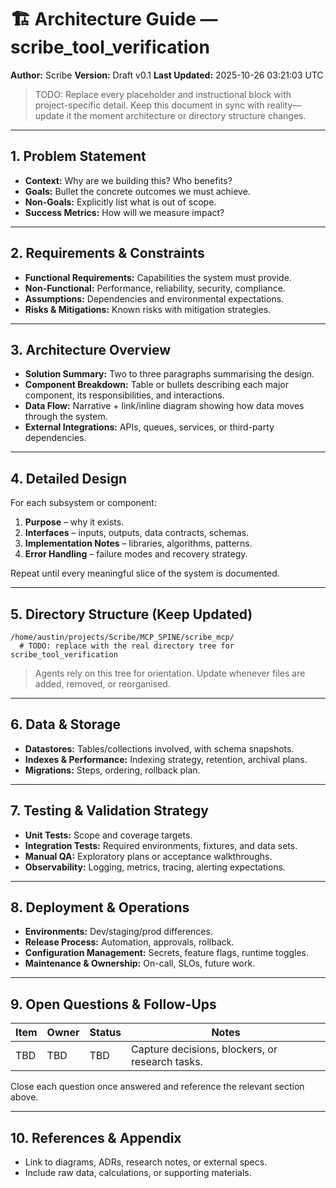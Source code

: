 # 🏗️ Architecture Guide — scribe_tool_verification
**Author:** Scribe
**Version:** Draft v0.1
**Last Updated:** 2025-10-26 03:21:03 UTC

> TODO: Replace every placeholder and instructional block with project-specific detail. Keep this document in sync with reality—update it the moment architecture or directory structure changes.

---

## 1. Problem Statement
<!-- ID: problem_statement -->
- **Context:** Why are we building this? Who benefits?
- **Goals:** Bullet the concrete outcomes we must achieve.
- **Non-Goals:** Explicitly list what is out of scope.
- **Success Metrics:** How will we measure impact?

---

## 2. Requirements & Constraints
<!-- ID: requirements_constraints -->
- **Functional Requirements:** Capabilities the system must provide.
- **Non-Functional:** Performance, reliability, security, compliance.
- **Assumptions:** Dependencies and environmental expectations.
- **Risks & Mitigations:** Known risks with mitigation strategies.

---

## 3. Architecture Overview
<!-- ID: architecture_overview -->
- **Solution Summary:** Two to three paragraphs summarising the design.
- **Component Breakdown:** Table or bullets describing each major component, its responsibilities, and interactions.
- **Data Flow:** Narrative + link/inline diagram showing how data moves through the system.
- **External Integrations:** APIs, queues, services, or third-party dependencies.

---

## 4. Detailed Design
<!-- ID: detailed_design -->
For each subsystem or component:
1. **Purpose** – why it exists.
2. **Interfaces** – inputs, outputs, data contracts, schemas.
3. **Implementation Notes** – libraries, algorithms, patterns.
4. **Error Handling** – failure modes and recovery strategy.

Repeat until every meaningful slice of the system is documented.

---

## 5. Directory Structure (Keep Updated)
<!-- ID: directory_structure -->
```
/home/austin/projects/Scribe/MCP_SPINE/scribe_mcp/
  # TODO: replace with the real directory tree for scribe_tool_verification
```

> Agents rely on this tree for orientation. Update whenever files are added, removed, or reorganised.

---

## 6. Data & Storage
<!-- ID: data_storage -->
- **Datastores:** Tables/collections involved, with schema snapshots.
- **Indexes & Performance:** Indexing strategy, retention, archival plans.
- **Migrations:** Steps, ordering, rollback plan.

---

## 7. Testing & Validation Strategy
<!-- ID: testing_strategy -->
- **Unit Tests:** Scope and coverage targets.
- **Integration Tests:** Required environments, fixtures, and data sets.
- **Manual QA:** Exploratory plans or acceptance walkthroughs.
- **Observability:** Logging, metrics, tracing, alerting expectations.

---

## 8. Deployment & Operations
<!-- ID: deployment_operations -->
- **Environments:** Dev/staging/prod differences.
- **Release Process:** Automation, approvals, rollback.
- **Configuration Management:** Secrets, feature flags, runtime toggles.
- **Maintenance & Ownership:** On-call, SLOs, future work.

---

## 9. Open Questions & Follow-Ups
<!-- ID: open_questions -->
| Item | Owner | Status | Notes |
| ---- | ----- | ------ | ----- |
| TBD | TBD | TBD | Capture decisions, blockers, or research tasks. |

Close each question once answered and reference the relevant section above.

---

## 10. References & Appendix
<!-- ID: references_appendix -->
- Link to diagrams, ADRs, research notes, or external specs.
- Include raw data, calculations, or supporting materials.

